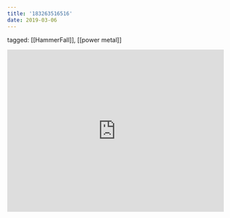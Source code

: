 ```yaml
---
title: '183263516516'
date: 2019-03-06
---
```

tagged: [[HammerFall]], [[power metal]]
<iframe allow="accelerometer; autoplay; clipboard-write; encrypted-media; gyroscope; picture-in-picture" allowfullscreen="" frameborder="0" height="375" id="youtube_iframe" src="https://www.youtube.com/embed/gjkzbVnMIns?feature=oembed&amp;enablejsapi=1&amp;origin=https://safe.txmblr.com&amp;wmode=opaque" width="500"></iframe>